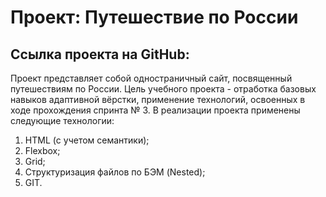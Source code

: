 # Проект: Путешествие по России

## Ссылка проекта на GitHub:

Проект представляет собой одностраничный сайт, посвященный путешествиям по России.
Цель учебного проекта - отработка базовых навыков адаптивной вёрстки,
применение технологий, освоенных в ходе прохождения спринта № 3.
В реализации проекта применены следующие технологии:
1. HTML (с учетом семантики);
2. Flexbox;
3. Grid;
4. Структуризация файлов по БЭМ (Nested);
5. GIT.
